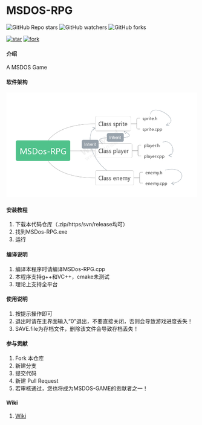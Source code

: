 # MSDOS-RPG

![GitHub Repo stars](https://img.shields.io/github/stars/GLgele/msdos-rpg?style=social)
![GitHub watchers](https://img.shields.io/github/watchers/GLgele/msdos-rpg?style=social)
![GitHub forks](https://img.shields.io/github/forks/GLgele/msdos-rpg?style=social)

[![star](https://gitee.com/GLgele/msdos-game/badge/star.svg?theme=white)](https://gitee.com/GLgele/msdos-game/stargazers)
[![fork](https://gitee.com/GLgele/msdos-game/badge/fork.svg?theme=white)](https://gitee.com/GLgele/msdos-game/members)

#### 介绍
A MSDOS Game

#### 软件架构
![架构](img/jiagou.png)

#### 安装教程

1.  下载本代码仓库（.zip/https/svn/release均可）
2.  找到MSDos-RPG.exe
3.  运行

#### 编译说明
1. 编译本程序时请编译MSDos-RPG.cpp
2. 本程序支持g++和VC++，cmake未测试
3. 理论上支持全平台

#### 使用说明

1.  按提示操作即可
2.  退出时请在主界面输入“0”退出，不要直接关闭，否则会导致游戏进度丢失！
3.  SAVE.file为存档文件，删除该文件会导致存档丢失！

#### 参与贡献

1.  Fork 本仓库
2.  新建分支
3.  提交代码
4.  新建 Pull Request
5.  若审核通过，您也将成为MSDOS-GAME的贡献者之一！

#### Wiki

1. [Wiki](https://github.com/GLgele/msdos-rpg/wiki)
